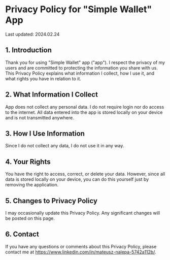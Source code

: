 # Privacy Policy for "Simple Wallet" App

Last updated: 2024.02.24

## 1. Introduction

Thank you for using "Simple Wallet" app ("app"). 
I respect the privacy of my users and are committed to protecting the information you share with us.
This Privacy Policy explains what information I collect, how I use it, and what rights you have in relation to it.

## 2. What Information I Collect

App does not collect any personal data.
I do not require login nor do access to the internet.
All data entered into the app is stored locally on your device and is not transmitted anywhere.

## 3. How I Use Information

Since I do not collect any data, I do not use it in any way.

## 4. Your Rights

You have the right to access, correct, or delete your data. 
However, since all data is stored locally on your device, you can do this yourself just by removing the application.

## 5. Changes to Privacy Policy

I may occasionally update this Privacy Policy. Any significant changes will be posted on this page.

## 6. Contact

If you have any questions or comments about this Privacy Policy, please contact me at https://www.linkedin.com/in/mateusz-nalepa-5742a112b/.
